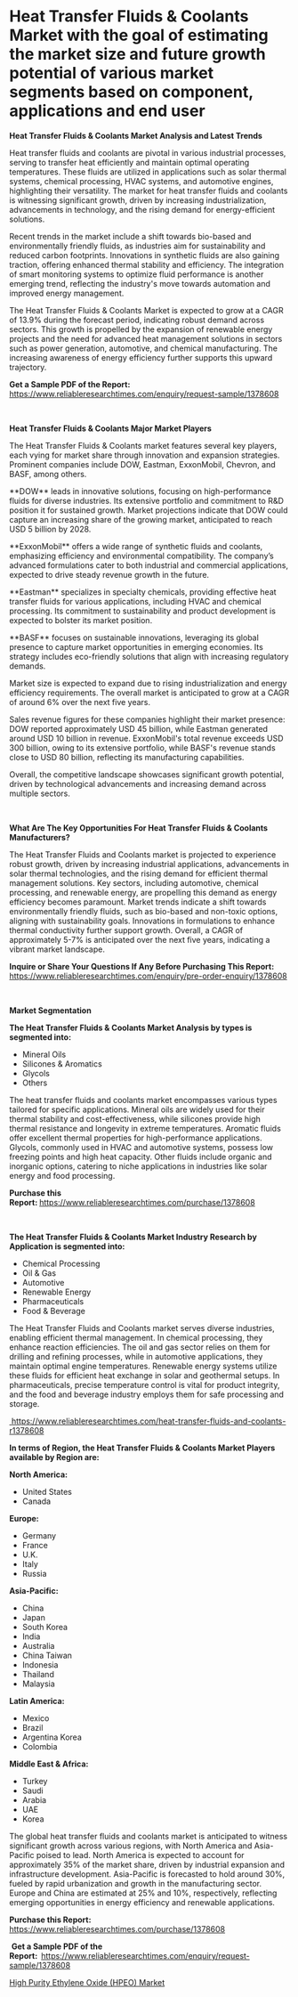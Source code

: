 <p><h1>Heat Transfer Fluids & Coolants Market with the goal of estimating the market size and future growth potential of various market segments based on component, applications and end user</h1></p><p><strong>Heat Transfer Fluids & Coolants Market Analysis and Latest Trends</strong></p>
<p><p>Heat transfer fluids and coolants are pivotal in various industrial processes, serving to transfer heat efficiently and maintain optimal operating temperatures. These fluids are utilized in applications such as solar thermal systems, chemical processing, HVAC systems, and automotive engines, highlighting their versatility. The market for heat transfer fluids and coolants is witnessing significant growth, driven by increasing industrialization, advancements in technology, and the rising demand for energy-efficient solutions.</p><p>Recent trends in the market include a shift towards bio-based and environmentally friendly fluids, as industries aim for sustainability and reduced carbon footprints. Innovations in synthetic fluids are also gaining traction, offering enhanced thermal stability and efficiency. The integration of smart monitoring systems to optimize fluid performance is another emerging trend, reflecting the industry's move towards automation and improved energy management.</p><p>The Heat Transfer Fluids & Coolants Market is expected to grow at a CAGR of 13.9% during the forecast period, indicating robust demand across sectors. This growth is propelled by the expansion of renewable energy projects and the need for advanced heat management solutions in sectors such as power generation, automotive, and chemical manufacturing. The increasing awareness of energy efficiency further supports this upward trajectory.</p></p>
<p><strong>Get a Sample PDF of the Report:&nbsp;</strong> <a href="https://www.reliableresearchtimes.com/enquiry/request-sample/1378608?utm_campaign=2033&utm_medium=2&utm_source=Github&utm_content=ia&utm_term=01022025&utm_id=heat-transfer-fluids-coolants">https://www.reliableresearchtimes.com/enquiry/request-sample/1378608</a></p>
<p>&nbsp;</p>
<p><strong>Heat Transfer Fluids & Coolants Major Market Players</strong></p>
<p><p>The Heat Transfer Fluids & Coolants market features several key players, each vying for market share through innovation and expansion strategies. Prominent companies include DOW, Eastman, ExxonMobil, Chevron, and BASF, among others.</p><p>**DOW** leads in innovative solutions, focusing on high-performance fluids for diverse industries. Its extensive portfolio and commitment to R&D position it for sustained growth. Market projections indicate that DOW could capture an increasing share of the growing market, anticipated to reach USD 5 billion by 2028.</p><p>**ExxonMobil** offers a wide range of synthetic fluids and coolants, emphasizing efficiency and environmental compatibility. The company’s advanced formulations cater to both industrial and commercial applications, expected to drive steady revenue growth in the future.</p><p>**Eastman** specializes in specialty chemicals, providing effective heat transfer fluids for various applications, including HVAC and chemical processing. Its commitment to sustainability and product development is expected to bolster its market position.</p><p>**BASF** focuses on sustainable innovations, leveraging its global presence to capture market opportunities in emerging economies. Its strategy includes eco-friendly solutions that align with increasing regulatory demands.</p><p>Market size is expected to expand due to rising industrialization and energy efficiency requirements. The overall market is anticipated to grow at a CAGR of around 6% over the next five years.</p><p>Sales revenue figures for these companies highlight their market presence: DOW reported approximately USD 45 billion, while Eastman generated around USD 10 billion in revenue. ExxonMobil's total revenue exceeds USD 300 billion, owing to its extensive portfolio, while BASF's revenue stands close to USD 80 billion, reflecting its manufacturing capabilities.</p><p>Overall, the competitive landscape showcases significant growth potential, driven by technological advancements and increasing demand across multiple sectors.</p></p>
<p>&nbsp;</p>
<p><strong>What Are The Key Opportunities For Heat Transfer Fluids & Coolants Manufacturers?</strong></p>
<p><p>The Heat Transfer Fluids and Coolants market is projected to experience robust growth, driven by increasing industrial applications, advancements in solar thermal technologies, and the rising demand for efficient thermal management solutions. Key sectors, including automotive, chemical processing, and renewable energy, are propelling this demand as energy efficiency becomes paramount. Market trends indicate a shift towards environmentally friendly fluids, such as bio-based and non-toxic options, aligning with sustainability goals. Innovations in formulations to enhance thermal conductivity further support growth. Overall, a CAGR of approximately 5-7% is anticipated over the next five years, indicating a vibrant market landscape.</p></p>
<p><strong>Inquire or Share Your Questions If Any Before Purchasing This Report:</strong> <a href="https://www.reliableresearchtimes.com/enquiry/pre-order-enquiry/1378608?utm_campaign=2033&utm_medium=2&utm_source=Github&utm_content=ia&utm_term=01022025&utm_id=heat-transfer-fluids-coolants">https://www.reliableresearchtimes.com/enquiry/pre-order-enquiry/1378608</a></p>
<p>&nbsp;</p>
<p><strong>Market Segmentation</strong></p>
<p><strong>The Heat Transfer Fluids & Coolants Market Analysis by types is segmented into:</strong></p>
<p><ul><li>Mineral Oils</li><li>Silicones & Aromatics</li><li>Glycols</li><li>Others</li></ul></p>
<p><p>The heat transfer fluids and coolants market encompasses various types tailored for specific applications. Mineral oils are widely used for their thermal stability and cost-effectiveness, while silicones provide high thermal resistance and longevity in extreme temperatures. Aromatic fluids offer excellent thermal properties for high-performance applications. Glycols, commonly used in HVAC and automotive systems, possess low freezing points and high heat capacity. Other fluids include organic and inorganic options, catering to niche applications in industries like solar energy and food processing.</p></p>
<p><strong>Purchase this Report:&nbsp;</strong><a href="https://www.reliableresearchtimes.com/purchase/1378608?utm_campaign=2033&utm_medium=2&utm_source=Github&utm_content=ia&utm_term=01022025&utm_id=heat-transfer-fluids-coolants">https://www.reliableresearchtimes.com/purchase/1378608</a></p>
<p>&nbsp;</p>
<p><strong>The Heat Transfer Fluids & Coolants Market Industry Research by Application is segmented into:</strong></p>
<p><ul><li>Chemical Processing</li><li>Oil & Gas</li><li>Automotive</li><li>Renewable Energy</li><li>Pharmaceuticals</li><li>Food & Beverage</li></ul></p>
<p><p>The Heat Transfer Fluids and Coolants market serves diverse industries, enabling efficient thermal management. In chemical processing, they enhance reaction efficiencies. The oil and gas sector relies on them for drilling and refining processes, while in automotive applications, they maintain optimal engine temperatures. Renewable energy systems utilize these fluids for efficient heat exchange in solar and geothermal setups. In pharmaceuticals, precise temperature control is vital for product integrity, and the food and beverage industry employs them for safe processing and storage.</p></p>
<p><a href="https://www.reliableresearchtimes.com/heat-transfer-fluids-and-coolants-r1378608?utm_campaign=2033&utm_medium=2&utm_source=Github&utm_content=ia&utm_term=01022025&utm_id=heat-transfer-fluids-coolants">&nbsp;https://www.reliableresearchtimes.com/heat-transfer-fluids-and-coolants-r1378608</a></p>
<p><strong>In terms of Region, the Heat Transfer Fluids & Coolants Market Players available by Region are:</strong></p>
<p>
    <p> <strong> North America: </strong>
        <ul>
            <li>United States</li>
            <li>Canada</li>
        </ul>
        </p> 
    <p> <strong> Europe: </strong>
        <ul>
            <li>Germany</li>
            <li>France</li>
            <li>U.K.</li>
            <li>Italy</li>
            <li>Russia</li>
        </ul>
        </p> 
    <p> <strong> Asia-Pacific: </strong>
        <ul>
            <li>China</li>
            <li>Japan</li>
            <li>South Korea</li>
            <li>India</li>
            <li>Australia</li>
            <li>China Taiwan</li>
            <li>Indonesia</li>
            <li>Thailand</li>
            <li>Malaysia</li>
        </ul>
        </p> 
    <p> <strong> Latin America: </strong>
        <ul>
            <li>Mexico</li>
            <li>Brazil</li>
            <li>Argentina Korea</li>
            <li>Colombia</li>
        </ul>
        </p> 
    <p> <strong> Middle East & Africa: </strong>
        <ul>
            <li>Turkey</li>
            <li>Saudi</li>
            <li>Arabia</li>
            <li>UAE</li>
            <li>Korea</li>
        </ul>
    </p>
    </p>
<p><p>The global heat transfer fluids and coolants market is anticipated to witness significant growth across various regions, with North America and Asia-Pacific poised to lead. North America is expected to account for approximately 35% of the market share, driven by industrial expansion and infrastructure development. Asia-Pacific is forecasted to hold around 30%, fueled by rapid urbanization and growth in the manufacturing sector. Europe and China are estimated at 25% and 10%, respectively, reflecting emerging opportunities in energy efficiency and renewable applications.</p></p>
<p><strong>Purchase this Report: </strong><a href="https://www.reliableresearchtimes.com/purchase/1378608?utm_campaign=2033&utm_medium=2&utm_source=Github&utm_content=ia&utm_term=01022025&utm_id=heat-transfer-fluids-coolants">https://www.reliableresearchtimes.com/purchase/1378608</a></p>
<p>&nbsp;<strong>Get a Sample PDF of the Report:&nbsp;&nbsp;</strong><a href="https://www.reliableresearchtimes.com/enquiry/request-sample/1378608?utm_campaign=2033&utm_medium=2&utm_source=Github&utm_content=ia&utm_term=01022025&utm_id=heat-transfer-fluids-coolants">https://www.reliableresearchtimes.com/enquiry/request-sample/1378608</a></p>
<p><strong></strong></p>
<p><p><a href="https://github.com/ygfu6u/Market-Research-Report-List-1/blob/main/high-purity-ethylene-oxide-hpeo-market.md?utm_campaign=2033&utm_medium=2&utm_source=Github&utm_content=ia&utm_term=01022025&utm_id=heat-transfer-fluids-coolants">High Purity Ethylene Oxide (HPEO) Market</a></p></p>
